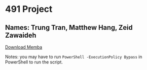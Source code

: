 # 491 Project 
## Names: Trung Tran, Matthew Hang, Zeid Zawaideh

[Download Memba](https://github.com/ZeidZawaideh24/491-06-Trung-Matthew-Zeid/releases/download/v1.0/memba.zip)

Notes: you may have to run `PowerShell -ExecutionPolicy Bypass` in PowerShell to run the script.